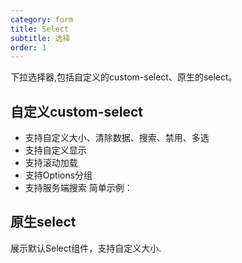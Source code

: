 ```yaml
---
category: form
title: Select
subtitle: 选择
order: 1
---
```


下拉选择器,包括自定义的custom-select、原生的select。

## 自定义custom-select
 - 支持自定义大小、清除数据、搜索、禁用、多选
 - 支持自定义显示
 - 支持滚动加载
 - 支持Options分组
 - 支持服务端搜索
简单示例：
<example name="thy-select-custom-basic-example" />

## 原生select

展示默认Select组件，支持自定义大小.

<example name="thy-select-basic-example" />  


